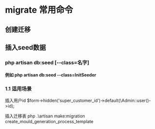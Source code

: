 # migrate 常用命令

## 创建迁移
## 插入seed数据  
### php artisan db:seed  [--class=名字]
#### 例如  php artisan db:seed --class=InitSeeder


### 1.1 适用场景



插入用户id
$form->hidden('super_customer_id')->default(\Admin::user()->id);

插入迁移表
php .\artisan make:migration create_mould_generation_process_template
